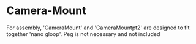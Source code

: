 # Camera-Mount
For assembly, 'CameraMount' and 'CameraMountpt2' are designed to fit together 'nano gloop'. Peg is not necessary and not included

